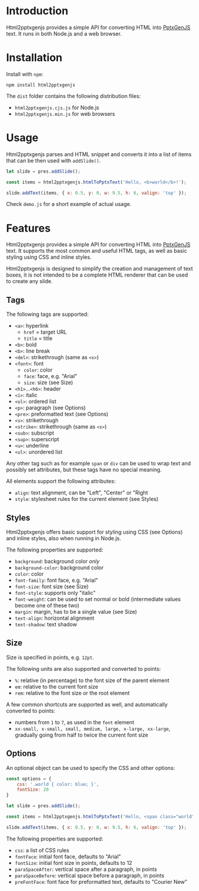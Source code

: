 # Introduction 
Html2pptxgenjs provides a simple API for converting HTML into [PptxGenJS](https://github.com/gitbrent/PptxGenJS) text. It runs in both Node.js and a web browser.

# Installation
Install with ```npm```:

```npm install html2pptxgenjs```

The ```dist``` folder contains the following distribution files:
- ```html2pptxgenjs.cjs.js``` for Node.js
- ```html2pptxgenjs.min.js``` for web browsers

# Usage
Html2pptxgenjs parses and HTML snippet and converts it into a list of items that can be then used with ```addSlide()```.

``` js
let slide = pres.addSlide();

const items = html2pptxgenjs.htmlToPptxText('Hello, <b>world</b>!');

slide.addText(items, { x: 0.5, y: 0, w: 9.5, h: 6, valign: 'top' });
```

Check ```demo.js``` for a short example of actual usage.

# Features
Html2pptxgenjs provides a simple API for converting HTML into [PptxGenJS](https://github.com/gitbrent/PptxGenJS) text. It supports the most common and useful HTML tags, as well as basic styling using CSS and inline styles.

Html2pptxgenjs is designed to simplify the creation and management of text boxes, it is not intended to be a complete HTML renderer that can be used to create any slide.

## Tags
The following tags are supported:
- ```<a>```: hyperlink
    - ```href``` = target URL
    - ```title``` = title
- ```<b>```: bold
- ```<b>```: line break
- ```<del>```: strikethrough (same as ```<s>```)
- ```<font>```: font
    - ```color```: color
    - ```face```: face, e.g. "Arial"
    - ```size```: size (see Size) 
- ```<h1>```...```<h6>```: header
- ```<i>```: italic
- ```<ol>```: ordered list
- ```<p>```: paragraph (see Options)
- ```<pre>```: preformatted text (see Options)
- ```<s>```: strikethrough
- ```<strike>```: strikethrough (same as ```<s>```)
- ```<sub>```: subscript
- ```<sup>```: superscript
- ```<u>```: underline
- ```<ul>```: unordered list

Any other tag such as for example ```span``` or ```div``` can be used to wrap text and possibly set attributes, but these tags have no special meaning.

All elements support the following attributes:
- ```align```: text alignment, can be "Left", "Center" or "Right
- ```style```: stylesheet rules for the current element (see Styles)

## Styles
Html2pptxgenjs offers basic support for styling using CSS (see Options) and inline styles, also when running in Node.js.

The following properties are supported:
- ```background```: background color *only*
- ```background-color```: background color
- ```color```: color
- ```font-family```: font face, e.g. "Arial"
- ```font-size```: font size (see Size)
- ```font-style```: supports only "italic"
- ```font-weight```: can be used to set normal or bold (intermediate values become one of these two)
- ```margin```: margin, has to be a single value (see Size)
- ```text-align```: horizontal alignment
- ```text-shadow```: text shadow

## Size
Size is specified in points, e.g. ```12pt```.

The following units are also supported and converted to points:
- ```%```: relative (in percentage) to the font size of the parent element
- ```em```: relative to the current font size
- ```rem```: relative to the font size or the root element

A few common shortcuts are supported as well, and automatically converted to points:
- numbers from ```1``` to ```7```, as used in the ```font``` element
- ```xx-small, x-small, small, medium, large, x-large, xx-large```, gradually going from half to twice the current font size

## Options
An optional object can be used to specify the CSS and other options:

``` js
const options = {
    css: '.world { color: blue; }',
    fontSize: 20
}

let slide = pres.addSlide();

const items = html2pptxgenjs.htmlToPptxText('Hello, <span class="world">world</span>!', options);

slide.addText(items, { x: 0.5, y: 0, w: 9.5, h: 6, valign: 'top' });
```

The following properties are supported:
- ```css```: a list of CSS rules
- ```fontFace```: initial font face, defaults to "Arial"
- ```fontSize```: initial font size in points, defaults to 12
- ```paraSpaceAfter```: vertical space after a paragraph, in points
- ```paraSpaceBefore```: vertical space before a paragraph, in points
- ```preFontFace```: font face for preformatted text, defaults to "Courier New"
